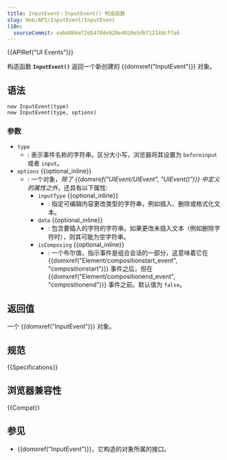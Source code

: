 ```yaml
---
title: InputEvent：InputEvent() 构造函数
slug: Web/API/InputEvent/InputEvent
l10n:
  sourceCommit: eab4066e72d5478de920e4020e5db71214dcffa6
---
```


{{APIRef("UI Events")}}

构造函数 **`InputEvent()`** 返回一个新创建的 {{domxref("InputEvent")}} 对象。

## 语法

```js-nolint
new InputEvent(type)
new InputEvent(type, options)
```

### 参数

- `type`
  - : 表示事件名称的字符串。区分大小写，浏览器将其设置为 `beforeinput` 或者 `input`。
- `options` {{optional_inline}}
  - : 一个对象，_除了 {{domxref("UIEvent/UIEvent", "UIEvent()")}} 中定义的属性之外_，还具有以下属性:
    - `inputType` {{optional_inline}}
      - : 指定可编辑内容更改类型的字符串，例如插入、删除或格式化文本。
    - `data` {{optional_inline}}
      - : 包含要插入的字符的字符串。如果更改未插入文本（例如删除字符时），则其可能为空字符串。
    - `isComposing` {{optional_inline}}
      - : 一个布尔值，指示事件是组合会话的一部分，这意味着它在 {{domxref("Element/compositionstart_event", "compositionstart")}} 事件之后，但在 {{domxref("Element/compositionend_event", "compositionend")}} 事件之前。默认值为 `false`。

## 返回值

一个 {{domxref("InputEvent")}} 对象。

## 规范

{{Specifications}}

## 浏览器兼容性

{{Compat}}

## 参见

- {{domxref("InputEvent")}}，它构造的对象所属的接口。
